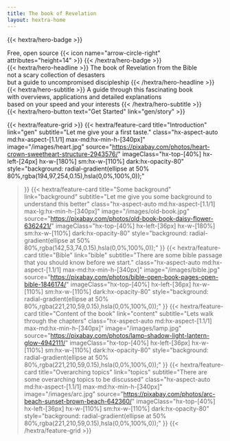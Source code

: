 ```yaml
---
title: The book of Revelation
layout: hextra-home
---
```


{{< hextra/hero-badge >}}
  <div class="hx-w-2 hx-h-2 hx-rounded-full hx-bg-primary-400"></div>
  <span>Free, open source</span>
  {{< icon name="arrow-circle-right" attributes="height=14" >}}
{{< /hextra/hero-badge >}}

<div class="hx-mt-6 hx-mb-6">
{{< hextra/hero-headline >}}
  The book of Revelation from the Bible&nbsp;<br class="sm:hx-block hx-hidden" />not a scary collection of desasters &nbsp;<br class="sm:hx-block hx-hidden" />but a guide to uncompromised discipleship
{{< /hextra/hero-headline >}}
</div>

<div class="hx-mb-12">
{{< hextra/hero-subtitle >}}
  A guide through this fascinating book&nbsp;<br class="sm:hx-block hx-hidden" />with overviews, applications and detailed explanations&nbsp;<br class="sm:hx-block hx-hidden" />
  based on your speed and your interests
{{< /hextra/hero-subtitle >}}
</div>

<div class="hx-mb-6">
{{< hextra/hero-button text="Get Started" link="gen/story" >}}
</div>

<div class="hx-mt-6"></div>

{{< hextra/feature-grid >}}
  {{< hextra/feature-card
    title="Introduction"
    link="gen"
    subtitle="Let me give your a first taste."
    class="hx-aspect-auto md:hx-aspect-[1.1/1] max-md:hx-min-h-[340px]"
    image="/images/heart.jpg"
    source="https://pixabay.com/photos/heart-crown-sweetheart-structure-2943576/"
    imageClass="hx-top-[40%] hx-left-[24px] hx-w-[180%] sm:hx-w-[110%] dark:hx-opacity-80"
    style="background: radial-gradient(ellipse at 50% 80%,rgba(194,97,254,0.15),hsla(0,0%,100%,0));"
  >}}
  {{< hextra/feature-card
    title="Some background"
    link="background"
    subtitle="Let me give you some background to understand this better"
    class="hx-aspect-auto md:hx-aspect-[1.1/1] max-lg:hx-min-h-[340px]"
    image="/images/old-book.jpg"
    source="https://pixabay.com/photos/old-book-book-daisy-flower-6362421/"
    imageClass="hx-top-[40%] hx-left-[36px] hx-w-[180%] sm:hx-w-[110%] dark:hx-opacity-80"
    style="background: radial-gradient(ellipse at 50% 80%,rgba(142,53,74,0.15),hsla(0,0%,100%,0));"
  >}}
  {{< hextra/feature-card
    title="Bible"
    link="bible"
    subtitle="There are some bible passage that you should know before we start."
    class="hx-aspect-auto md:hx-aspect-[1.1/1] max-md:hx-min-h-[340px]"
    image="/images/bible.jpg"
    source="https://pixabay.com/photos/bible-open-book-pages-open-bible-1846174/"
    imageClass="hx-top-[40%] hx-left-[36px] hx-w-[110%] sm:hx-w-[110%] dark:hx-opacity-80"
    style="background: radial-gradient(ellipse at 50% 80%,rgba(221,210,59,0.15),hsla(0,0%,100%,0));"
  >}}
  {{< hextra/feature-card
    title="Content of the book"
    link="content"
    subtitle="Lets walk through the chapters"
    class="hx-aspect-auto md:hx-aspect-[1.1/1] max-md:hx-min-h-[340px]"
    image="/images/lamp.jpg"
    source="https://pixabay.com/photos/lamp-shadow-light-lantern-glow-4942111/"
    imageClass="hx-top-[40%] hx-left-[36px] hx-w-[110%] sm:hx-w-[110%] dark:hx-opacity-80"
    style="background: radial-gradient(ellipse at 50% 80%,rgba(221,210,59,0.15),hsla(0,0%,100%,0));"
  >}}
  {{< hextra/feature-card
    title="Overarching topics"
    link="topics"
    subtitle="There are some overarching topics to be discussed"
    class="hx-aspect-auto md:hx-aspect-[1.1/1] max-md:hx-min-h-[340px]"
    image="/images/arc.jpg"
    source="https://pixabay.com/photos/arc-beach-sunset-brown-beach-642360/"
    imageClass="hx-top-[40%] hx-left-[36px] hx-w-[110%] sm:hx-w-[110%] dark:hx-opacity-80"
    style="background: radial-gradient(ellipse at 50% 80%,rgba(221,210,59,0.15),hsla(0,0%,100%,0));"
  >}}
{{< /hextra/feature-grid >}}
